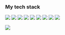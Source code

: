 ### My tech stack
<img src="https://img.shields.io/badge/JavaScript-black?style=for-the-badge&logo=JavaScript&logoColor=#F7DF1E">
<img src="https://img.shields.io/badge/React-black?style=for-the-badge&logo=React&logoColor=#61DAFB" />
<img src="https://img.shields.io/badge/Redux-black?style=for-the-badge&logo=Redux&logoColor=#764ABC" />
<img src="https://img.shields.io/badge/HTML5-black?style=for-the-badge&logo=HTML5&logoColor=#E34F26" />
<img src="https://img.shields.io/badge/CSS3-black?style=for-the-badge&logo=CSS3&logoColor=#1572B6" />
<img src="https://img.shields.io/badge/TypeScript-black?style=for-the-badge&logo=TypeScript&logoColor=#3178C6" />
<img src="https://img.shields.io/badge/Bootstrap-black?style=for-the-badge&logo=Bootstrap&logoColor=#7952B3" />
<img src="https://img.shields.io/badge/Docker-black?style=for-the-badge&logo=Docker&logoColor=#2496ED" />
<img src="https://img.shields.io/badge/Webpack-black?style=for-the-badge&logo=Webpack&logoColor=#8DD6F9" />

<img src="https://media.giphy.com/media/qgQUggAC3Pfv687qPC/giphy.gif"></img>

